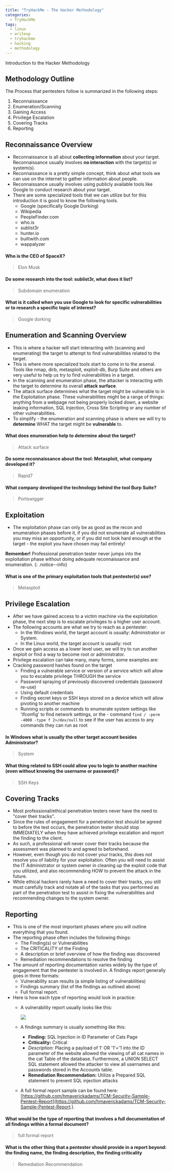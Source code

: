 ```yaml
---
title: "TryHackMe - The Hacker Methodology"
categories:
  - TryHackMe
tags:
  - linux
  - writeup
  - tryhackme
  - hacking
  - methodology
---
```

Introduction to the Hacker Methodology

## Methodology Outline 
The Process that pentesters follow is summarized in the following steps:
1. Reconnaissance
1. Enumeration/Scanning
1. Gaining Access
1. Privilege Escalation
1. Covering Tracks
1. Reporting

## Reconnaissance Overview
- Reconnaissance is all about **collecting information** about your target. Reconnaissance usually involves **no interaction** with the target(s) or system(s). 
- Reconnaissance is a pretty simple concept, think about what tools we can use on the internet to gather information about people.
- Reconnaissance usually involves using publicly available tools like Google to conduct research about your target.
- There are some specialized tools that we can utilize but for this introduction it is good to know the following tools. 
    - Google (specifically Google Dorking)
    - Wikipedia
    - PeopleFinder.com
    - who.is
    - sublist3r
    - hunter.io
    - builtwith.com
    - wappalyzer

#### Who is the CEO of SpaceX?
> Elon Musk

#### Do some research into the tool: sublist3r, what does it list?
> Subdomain enumeration

#### What is it called when you use Google to look for specific vulnerabilities or to research a specific topic of interest?
> Google dorking

## Enumeration and Scanning Overview
- This is where a hacker will start interacting with (scanning and enumerating) the target to attempt to find vulnerabilities related to the target.
- This is where more specialized tools start to come in to the arsenal. Tools like nmap, dirb, metasploit, exploit-db, Burp Suite and others are very useful to help us try to find vulnerabilities in a target.
- In the scanning and enumeration phase, the attacker is interacting with the target to determine its overall **attack surface**.
- The attack surface determines what the target might be vulnerable to in the Exploitation phase. These vulnerabilities might be a range of things: anything from a webpage not being properly locked down, a website leaking information, SQL Injection, Cross Site Scripting or any number of other vulnerabilities.
- To simplify - the enumeration and scanning phase is where we will try to **determine** WHAT the target might be **vulnerable** to.

#### What does enumeration help to determine about the target?
> Attack surface

#### Do some reconnaissance about the tool: Metasploit, what company developed it?
> Rapid7

#### What company developed the technology behind the tool Burp Suite?
> Portswigger

## Exploitation
- The exploitation phase can only be as good as the recon and enumeration phases before it, if you did not enumerate all vulnerabilities you may miss an opportunity, or if you did not look hard enough at the target - the exploit you have chosen may fail entirely!

**Remember!** Professional penetration tester never jumps into the exploitation phase without doing adequate reconnaissance and enumeration. 
{: .notice--info}

#### What is one of the primary exploitation tools that pentester(s) use?
> Metasploit

## Privilege Escalation
- After we have gained access to a victim machine via the exploitation phase, the next step is to escalate privileges to a higher user account.
- The following accounts are what we try to reach as a pentester:
    - In the Windows world, the target account is usually: Administrator or System.
    - In the Linux world, the target account is usually: root
- Once we gain access as a lower level user, we will try to run another exploit or find a way to become root or administrator.
- Privilege escalation can take many, many forms, some examples are:
- Cracking password hashes found on the target
    - Finding a vulnerable service or version of a service which will allow you to escalate privilege THROUGH the service
    - Password spraying of previously discovered credentials (password re-use)
    - Using default credentials
    - Finding secret keys or SSH keys stored on a device which will allow pivoting to another machine
    - Running scripts or commands to enumerate system settings like 'ifconfig' to find network settings, or the - command `find / -perm -4000 -type f 2>/dev/null` to see if the user has access to any commands they can run as root

#### In Windows what is usually the other target account besides Administrator?
> System

#### What thing related to SSH could allow you to login to another machine (even without knowing the username or password)?
> SSH Keys

## Covering Tracks
- Most professional/ethical penetration testers never have the need to "cover their tracks".
- Since the rules of engagement for a penetration test should be agreed to before the test occurs, the penetration tester should stop IMMEDIATELY when they have achieved privilege escalation and report the finding to the client. 
- As such, a professional will never cover their tracks because the assessment was planned to and agreed to beforehand.
- However, even though you do not cover your tracks, this does not resolve you of liability for your exploitation. Often you will need to assist the IT Administrator or system owner in cleaning up the exploit code that you utilized, and also recommending HOW to prevent the attack in the future.
- While ethical hackers rarely have a need to cover their tracks, you still must carefully track and notate all of the tasks that you performed as part of the penetration test to assist in fixing the vulnerabilities and recommending changes to the system owner.

## Reporting
- This is one of the most important phases where you will outline everything that you found. 
- The reporting phase often includes the following things:
    - The Finding(s) or Vulnerabilities
    - The CRITICALITY of the Finding
    - A description or brief overview of how the finding was discovered
    - Remediation recommendations to resolve the finding
- The amount of reporting documentation varies widely by the type of engagement that the pentester is involved in. A findings report generally goes in three formats:
    - Vulnerability scan results (a simple listing of vulnerabilities)
    - Findings summary (list of the findings as outlined above)
    - Full formal report.
- Here is how each type of reporting would look in practice:
    - A vulnerability report usually looks like this: 
    
        <a href="https://images.squarespace-cdn.com/content/v1/5516199be4b05ede7c57f94f/1446545768422-58BN3F2CNKLKMP22FHM4/ke17ZwdGBToddI8pDm48kJ510zKrPqMYDklP4IHY6ghZw-zPPgdn4jUwVcJE1ZvWQUxwkmyExglNqGp0IvTJZamWLI2zvYWH8K3-s_4yszcp2ryTI0HqTOaaUohrI8PIXMtOr48_aO8ZpATxJus3Zikh6e0Sdr9qHJBhZ3Dc8CI/Acunetix%2Bsample%2Breport.png"><img src="https://images.squarespace-cdn.com/content/v1/5516199be4b05ede7c57f94f/1446545768422-58BN3F2CNKLKMP22FHM4/ke17ZwdGBToddI8pDm48kJ510zKrPqMYDklP4IHY6ghZw-zPPgdn4jUwVcJE1ZvWQUxwkmyExglNqGp0IvTJZamWLI2zvYWH8K3-s_4yszcp2ryTI0HqTOaaUohrI8PIXMtOr48_aO8ZpATxJus3Zikh6e0Sdr9qHJBhZ3Dc8CI/Acunetix%2Bsample%2Breport.png"></a>

    - A findings summary is usually something like this:
        - **Finding:** SQL Injection in ID Parameter of Cats Page
        - **Criticality:** Critical
        - *Description:* Placing a payload of 1' OR '1'='1 into the ID parameter of the website allowed the viewing of all cat names in the cat Table of the database. Furthermore, a UNION SELECT SQL statement allowed the attacker to view all usernames and passwords stored in the Accounts table. 
        - **Remediation Recommendation:** Utilize a Prepared SQL statement to prevent SQL injection attacks

    - A full formal report sample can be found here: [https://github.com/hmaverickadams/TCM-Security-Sample-Pentest-Report](https://github.com/hmaverickadams/TCM-Security-Sample-Pentest-Report.).

#### What would be the type of reporting that involves a full documentation of all findings within a formal document?
> full formal report

#### What is the other thing that a pentester should provide in a report beyond: the finding name, the finding description, the finding criticality
> Remediation Recommendation